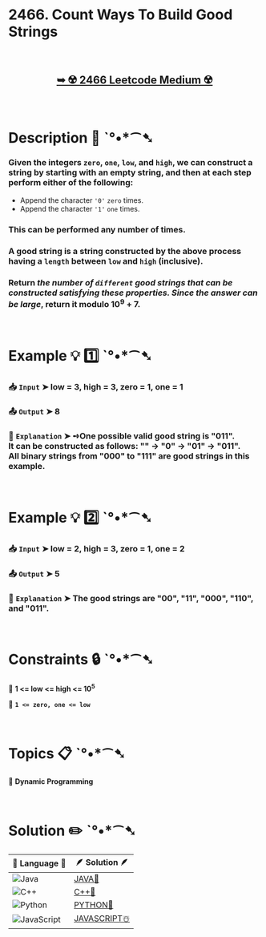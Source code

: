 # 2466. Count Ways To Build Good Strings

</br>

<h2 align="center"> 

<a href="https://leetcode.com/problems/count-ways-to-build-good-strings/description/?envType=daily-question&envId=2024-12-30"><strong>➥ ☢️ 2466 Leetcode Medium ☢️ </strong></a>
</h2>

</br>

# Description 📜 ˋ°•*⁀➷

### Given the integers `zero`, `one`, `low`, and `high`, we can construct a string by starting with an empty string, and then at each step perform either of the following:

- Append the character `'0'` `zero` times.
- Append the character `'1'` `one` times.

### This can be performed any number of times.

### A good string is a string constructed by the above process having a `length` between `low` and `high` (inclusive).

### Return *the number of `different` good strings that can be constructed satisfying these properties. Since the answer can be large*, return it modulo 10<sup>9</sup> + 7.

</br>

# Example 💡 1️⃣ ˋ°•*⁀➷

  ### 📥 `Input`  ➤ low = 3, high = 3, zero = 1, one = 1

  ### 📤 `Output`  ➤ 8

  ### 🔦 `Explanation`  ➤ ➺One possible valid good string is "011". </br> It can be constructed as follows: "" -> "0" -> "01" -> "011". </br> All binary strings from "000" to "111" are good strings in this example.

</br>

# Example 💡 2️⃣ ˋ°•*⁀➷

  ### 📥 `Input` ➤ low = 2, high = 3, zero = 1, one = 2

  ### 📤 `Output`  ➤ 5

  ### 🔦 `Explanation` ➤ The good strings are "00", "11", "000", "110", and "011".

</br>

# Constraints 🔒 ˋ°•*⁀➷

🔹 **1 <= low <= high <= 10<sup>5</sup>** </br>

🔹 **`1 <= zero, one <= low`** </br>

</br>

# Topics 📋 ˋ°•*⁀➷

🔸 **Dynamic Programming**  </br>

</br>

# Solution ✏️ ˋ°•*⁀➷

| 📒 Language 📒  | 🪶 Solution 🪶 |
| ------------- | ------------- |
|  ![Java](https://img.shields.io/badge/java-%23ED8B00.svg?style=for-the-badge&logo=openjdk&logoColor=white)  | [JAVA🍁](https://github.com/Prakhar-002/LEETCODE/blob/main/%F0%9F%93%9C%20Daily%20Challange%20%F0%9F%92%A1/12%20December%20%F0%9F%90%BB%E2%80%8D%E2%9D%84%EF%B8%8F%202024/30%20-%2012%20-%202024%20---%202466.%20Count%20Ways%20To%20Build%20Good%20Strings%20%E2%98%83%EF%B8%8F%20%F0%9F%8D%81%20%F0%9F%8D%B0%20%F0%9F%8E%B2/%F0%9F%8D%81JAVA%20-%202466.%20Count%20Ways%20To%20Build%20Good%20Strings.java) |
|  ![C++](https://img.shields.io/badge/c++-%2300599C.svg?style=for-the-badge&logo=c%2B%2B&logoColor=white)  | [C++🎲](https://github.com/Prakhar-002/LEETCODE/blob/main/%F0%9F%93%9C%20Daily%20Challange%20%F0%9F%92%A1/12%20December%20%F0%9F%90%BB%E2%80%8D%E2%9D%84%EF%B8%8F%202024/30%20-%2012%20-%202024%20---%202466.%20Count%20Ways%20To%20Build%20Good%20Strings%20%E2%98%83%EF%B8%8F%20%F0%9F%8D%81%20%F0%9F%8D%B0%20%F0%9F%8E%B2/%F0%9F%8E%B2CPP%20-%202466.%20Count%20Ways%20To%20Build%20Good%20Strings.cpp)  |
|  ![Python](https://img.shields.io/badge/python-3670A0?style=for-the-badge&logo=python&logoColor=ffdd54)    | [PYTHON🍰](https://github.com/Prakhar-002/LEETCODE/blob/main/%F0%9F%93%9C%20Daily%20Challange%20%F0%9F%92%A1/12%20December%20%F0%9F%90%BB%E2%80%8D%E2%9D%84%EF%B8%8F%202024/30%20-%2012%20-%202024%20---%202466.%20Count%20Ways%20To%20Build%20Good%20Strings%20%E2%98%83%EF%B8%8F%20%F0%9F%8D%81%20%F0%9F%8D%B0%20%F0%9F%8E%B2/%F0%9F%8D%B0PYTHON%20-%202466.%20Count%20Ways%20To%20Build%20Good%20Strings.py) |
| ![JavaScript](https://img.shields.io/badge/javascript-%23323330.svg?style=for-the-badge&logo=javascript&logoColor=%23F7DF1E)   | [JAVASCRIPT☃️](https://github.com/Prakhar-002/LEETCODE/blob/main/%F0%9F%93%9C%20Daily%20Challange%20%F0%9F%92%A1/12%20December%20%F0%9F%90%BB%E2%80%8D%E2%9D%84%EF%B8%8F%202024/30%20-%2012%20-%202024%20---%202466.%20Count%20Ways%20To%20Build%20Good%20Strings%20%E2%98%83%EF%B8%8F%20%F0%9F%8D%81%20%F0%9F%8D%B0%20%F0%9F%8E%B2/%E2%98%83%EF%B8%8FJAVASCRIPT%20-%202466.%20Count%20Ways%20To%20Build%20Good%20Strings.js) |

